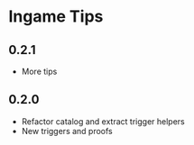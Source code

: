 # Ingame Tips

## 0.2.1

- More tips

## 0.2.0

- Refactor catalog and extract trigger helpers
- New triggers and proofs
